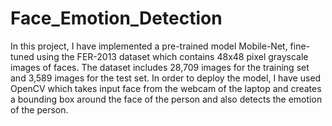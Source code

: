 # Face_Emotion_Detection

In this project, I have implemented a pre-trained model Mobile-Net, fine-tuned using the FER-2013 dataset which contains 48x48 pixel grayscale images of faces. 
The dataset includes 28,709 images for the training set and 3,589 images for the test set. In order to deploy the model, I have used OpenCV which takes input face from the webcam 
of the laptop and creates a bounding box around the face of the person and also detects the emotion of the person. 

